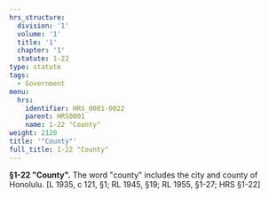 ```yaml
---
hrs_structure:
  division: '1'
  volume: '1'
  title: '1'
  chapter: '1'
  statute: 1-22
type: statute
tags:
  - Government
menu:
  hrs:
    identifier: HRS_0001-0022
    parent: HRS0001
    name: 1-22 "County"
weight: 2120
title: '"County"'
full_title: 1-22 "County"
---
```

**§1-22 "County".** The word "county" includes the city and county of Honolulu. [L 1935, c 121, §1; RL 1945, §19; RL 1955, §1-27; HRS §1-22]